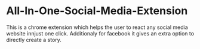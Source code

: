 # All-In-One-Social-Media-Extension
This is a chrome extension which helps the user to react any social media website innjust one click. Additionaly for facebook it gives an extra option to directly create a story. 
